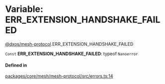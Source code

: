 # Variable: ERR\_EXTENSION\_HANDSHAKE\_FAILED

[@dxos/mesh-protocol](../modules/dxos_mesh_protocol.md).ERR_EXTENSION_HANDSHAKE_FAILED

 `Const` **ERR\_EXTENSION\_HANDSHAKE\_FAILED**: typeof `Nanoerror`

#### Defined in

[packages/core/mesh/mesh-protocol/src/errors.ts:14](https://github.com/dxos/dxos/blob/main/packages/core/mesh/mesh-protocol/src/errors.ts#L14)
